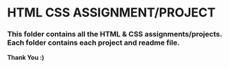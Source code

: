 # HTML CSS ASSIGNMENT/PROJECT

### This folder contains all the HTML & CSS  assignments/projects. Each folder contains each project and readme file.


**Thank You :)**